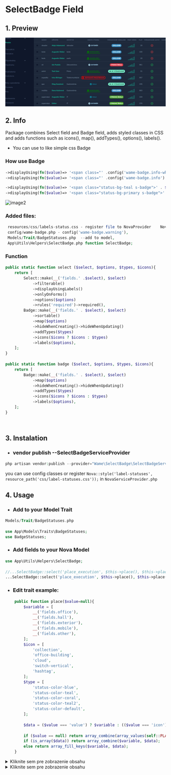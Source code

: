 
# SelectBadge Field

## 1. Preview

<img alt="preview" src="preview.png">

<br>

## 2. Info 
Package combines Select field and Badge field, adds styled classes in CSS and adds functions such as icons(), map(), addTypes(), options(), labels().
- You can use to like simple css Badge
### How use Badge 
```php
->displayUsing(fn($value)=> '<span class="' .config('wame-badge.info-white'). '">' . $value . '</span>')->asHtml()
->displayUsing(fn($value)=> '<span class="' .config('wame-badge.info'). '">' . $value . '</span>')->asHtml()
```
```php
->displayUsing(fn($value)=> '<span class="status-bg-teal s-badge">' . $value . '</span>')->asHtml(),
->displayUsing(fn($value)=> '<span class="status-bg-primary s-badge">' . $value . '</span>')->asHtml(),
````
<img alt="image2" src="image2.png">

### Added files:
```php
 resources/css/labels-status.css - register file to NovaProvider    Nova::style('label-statuses', resource_path('css/label-statuses.css'));,
 config/wame-badge.php - config('wame-badge.warning'),
 Models/Trait/BadgeStatuses.php  --add to model,
 App\Utils\Helpers\SelectBadge.php function SelectBadge; 
```

### Function
```php
public static function select ($select, $options, $types, $icons){
    return [
        Select::make(__('fields.' .$select), $select)
            ->filterable()
            ->displayUsingLabels()
            ->onlyOnForms()
            ->options($options)
            ->rules('required')->required(),
        Badge::make(__('fields.' . $select), $select)
            ->sortable()
            ->map($options)
            ->hideWhenCreating()->hideWhenUpdating()
            ->addTypes($types)
            ->icons($icons ? $icons : $types)
            ->labels($options),
    ];
}

public static function badge ($select, $options, $types, $icons){
    return [
        Badge::make(__('fields.' . $select), $select)
            ->map($options)
            ->hideWhenCreating()->hideWhenUpdating()
            ->addTypes($types)
            ->icons($icons ? $icons : $types)
            ->labels($options),
    ];
}
```
<br>

## 3. Instalation

- ### vendor publish  --SelectBadgeServiceProvider
```php
php artisan vendor:publish --provider="Wame\SelectBadge\SelectBadgeServiceProvider"
```
you can use config classes or register  ```Nova::style('label-statuses', resource_path('css/label-statuses.css'));``` in `NovaServiceProvider.php`
<br>

## 4. Usage

- ### Add to your Model Trait 
``` php
Models/Trait/BadgeStatuses.php

use App\Models\Traits\BadgeStatuses;
use BadgeStatuses;
```
- ### Add fields to your Nova Model
``` php
use App\Utils\Helpers\SelectBadge;

//...SelectBadge::select('place_execution', $this->place(), $this->placeMap(), $this->placeType(), $this->placeIcons()  ),
...SelectBadge::select('place_execution', $this->place(), $this->place('type'), $this->place('icon')  ),
``` 

- ### Edit trait example:
```php
    public function place($value=null){
        $variable = [
            __('fields.office'),
            __('fields.hall'),
            __('fields.exterior'),
            __('fields.mobile'),
            __('fields.other'),
        ];
        $icon = [
            'collection',
            'office-building',
            'cloud',
            'switch-vertical',
            'hashtag',
        ];
        $type = [
            'status-color-blue',
            'status-color-teal',
            'status-color-coral',
            'status-color-teal2',
            'status-color-default',
        ];

        $data = ($value === 'value') ? $variable : (($value === 'icon') ? $icon : (($value === 'type') ? $type : null));

        if ($value == null) return array_combine(array_values(self::PLACE), $variable);
        if (is_array($data)) return array_combine($variable, $data);
        else return array_fill_keys($variable, $data);
    }
```
<details>
 OR
  <summary> Kliknite sem pre zobrazenie obsahu</summary>
 
```php
/*
    const
        OFFICE = 1,
        HALL = 2,
        EXTERIOR = 3,
        MOBILE = 4;

    public function place(): array
    {
        return [
            self::OFFICE => __('fields.office'),
            self::HALL => __('fields.hall'),
            self::EXTERIOR => __('fields.exterior'),
            self::MOBILE => __('fields.mobile'),
        ];
    }

    // uprava css / nalepky 
    // you can use css class or tailwind classes from config too : config('wame-badge.info')
    public function placeType(){
        return [
            'office' => 'status-color-blue',
            'hall' => 'status-color-teal',
            'exterior' =>  'status-color-coral',
            'mobile' => 'status-color-aquamarine',
           // 'edit' => config('wame-badge.warning'),
        ];
    }

// Add Icons 
    public function placeIcons(){
        return [
            'office' => 'exclamation-circle',
            'hall' => 'check-circle',
            'exterior' => 'x-circle',
            'mobile' => 'document-text',
        ];
    }
*/
```
</details>
 

<details>
 OR
  <summary> Kliknite sem pre zobrazenie obsahu</summary>
```php
/*
    const PLACE = [
        OFFICE = 1,
        HALL = 2,
        EXTERIOR = 3,
        MOBILE = 4
        ];
        
      public function placeVariable ($value = 'value') {
        $variable = [
            __('fields.office'),
            __('fields.hall'),
            __('fields.exterior'),
            __('fields.mobile'),
            __('fields.other'),
        ];
        $type = [
            'status-color-blue',
            'status-color-teal',
            'status-color-coral',
            'status-color-teal2',
            'status-color-default',
        ];
        $icon = 'collection';

        if ($value === 'value') return $variable;
        if ($value === 'icon') return $icon;
        if ($value === 'type') return $type;
    }
      public function place($type=null){
        if ($type == null) return array_combine(array_values(self::PLACE), $this->placeVariable());

        if (is_array($this->placeVariable($type))){
            return array_combine($this->placeVariable(), $this->placeVariable($type));
        }
        else  return array_fill_keys($this->placeVariable(), $this->placeVariable($type));
    }
   */
```
 </details>
<br>

## 5. Configuration / Customization
<br>
### You can add your custom classes 

### If you dont want Icons use null:
``` php
$icon = '';
  ...SelectBadge::select('place_execution', $this->place(), $this->place('type'), place('icon')  ),
````

Icons can find here:  https://v1.heroicons.com/
<br><br>

## 6. Badges class:
<table>
    <tr>
        <td style="background:#DC3545; color:white">red</td>
        <td style="background:#4AA02C; color:white">green</td>
        <td style="background:#6cc24a; color:white">green2</td>
        <td style="background:#0099e5; color:white">blue</td>
        <td style="background:#368BC1; color:white">ice</td>
        <td style="background:#0a8ea0; color:white">teal</td>
        <td style="background:#1cc7d0; color:white">teal2</td>
        <td style="background:#AFDCEC; color:black">coral</td>
        <td style="background:#7FFFD4; color:black">aquamarine</td>
        <td style="background:#EAC117; color:white">golden</td>
        <td style="background:#ef9421; color:white">orange</td>
        <td style="background:#fdb94e; color:white">orange-light</td>
        <td style="background:#bff199; color:black">green-light</td>
        <td style="background:#79ceb8; color:white">green-dark</td>
        <td style="background:#f7afff; color:white">pink</td>
        <td style="background:#836eaa; color:white">purple</td>
    </tr>
</table>

<table>
    <tr>
        <td style="background:#DC3545; color:white">config('wame-badge.error)</td>
        <td style="background:#bff199; color:black">denied</td>
        <td style="background:#4AA02C; color:white">approved</td>
        <td style="background:#0099e5; color:white">info</td>
        <td style="background:#AFDCEC; color:black">default</td>
        <td style="background:#EAC117; color:white">warning</td>
    </tr>
</table>
<table>
    <tr>
        <td style="background:#DC3545; color:white">config('wame-badge.error-white')</td>
        <td style="background:#bff199; color:black">denied-white</td>
        <td style="background:#4AA02C; color:white">approved-white</td>
        <td style="background:#0099e5; color:white">info-white</td>
        <td style="background:#AFDCEC; color:black">default-white</td>
        <td style="background:#EAC117; color:white">warning-white</td>
    </tr>
</table>
<img alt="colors" src="colors.png">

### config classes:
- config('wame-badge.error')
- ...
### css classes:
- status-bg-[color]
- status-color-[color]
- status-line-[color]
- status-border-[color]
- ...
### more: 
- primary 
- secondary
- none

